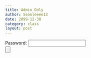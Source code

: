```yaml
---
title: Admin Only
author: Seanleeee13
date: 2099-12-30
category: class
layout: post
---
```


<form>
Password: <input id="password" type="password" id="password"><br>
<input type="button" text="Confirm" id="confirm">
</form>
<div id="div"></div>

<script type="text/javascript">
  var btn = document.getElementById("confirm");
  var pswd = document.getElementById("password");
  var div = document.getElementById("div");
  var add = false;

  btn.addEventListener("click", function() {
    if (pswd.value == "drowssap") {
      div.innerHTML = "<a href=\"https://docs.google.com/forms/d/1dglxEnO3Uq9pGc56zSYoccN2YD5sWn0q3UxPcI6Z-c4/edit\">Link</a>"
    } else {
      alert("Incorrect Password");
    }
  })
</script>
